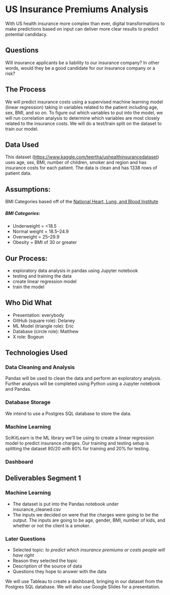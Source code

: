 # US Insurance Premiums Analysis
With US health insurance more complex than ever, digital transformations to make predictions based on input can deliver more clear results to predict potential candidacy. 

## Questions 
Will insurance applicants be a liability to our insurance company? In other words, would they be a good candidate for our insurance company or a risk? 

## The Process
We will predict insurance costs using a supervised machine learning model (linear regression) taking in variables related to the patient including age, sex, BMI, and so on. To figure out which variables to put into the model, we will run correlation analysis to determine which variables are most closely related to the insurance costs. We will do a test/train split on the dataset to train our model.

## Data Used
This dataset (https://www.kaggle.com/teertha/ushealthinsurancedataset) uses age, sex, BMI, number of children, smoker and region and has insurance costs for each patient. The data is clean and has 1338 rows of patient data.

## Assumptions: 
BMI Categories based off of the [National Heart, Lung, and Blood Institute](https://www.nhlbi.nih.gov/health/educational/lose_wt/BMI/bmicalc.htm)

##### BMI Categories:
- Underweight = <18.5
- Normal weight = 18.5–24.9
- Overweight = 25–29.9
- Obesity = BMI of 30 or greater

## Our Process:
- exploratory data analysis in pandas using Jupyter notebook
- testing and training the data
- create linear regression model
- train the model

## Who Did What

- Presentation: everybody
- GitHub (square role): Delaney
- ML Model (triangle role): Eric
- Database (circle role): Matthew
- X role: Bogeun

## Technologies Used

### Data Cleaning and Analysis

Pandas will be used to clean the data and perform an exploratory analysis. Further analysis will be completed using Python using a Jupyter notebook and Pandas.

### Database Storage

We intend to use a Postgres SQL database to store the data.

### Machine Learning

SciKitLearn is the ML library we'll be using to create a linear regression model to predict insurance charges. Our training and testing setup is splitting the dataset 80/20 with 80% for training and 20% for testing.

### Dashboard


## Deliverables Segment 1
### Machine Learning

- The dataset is put into the Pandas notebook under insurance_cleaned.csv
- The inputs we decided on were that the charges were going to be the output. The inputs are going to be age, gender, BMI, number of kids, and whether or not the client is a smoker.


### Later Questions
- Selected topic: _to predict which insurance premiums or costs people will have right_
- Reason they selected the topic
- Description of the source of data
- Questions they hope to answer with the data

We will use Tableau to create a dashboard, bringing in our dataset from the Postgres SQL database. We will also use Google Slides for a presentation.

